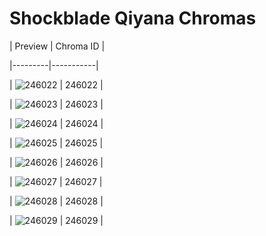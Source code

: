 # Shockblade Qiyana Chromas


| Preview | Chroma ID |

|---------|-----------|

| ![246022](https://raw.communitydragon.org/latest/plugins/rcp-be-lol-game-data/global/default/v1/champion-chroma-images/246/246022.png) | 246022 |

| ![246023](https://raw.communitydragon.org/latest/plugins/rcp-be-lol-game-data/global/default/v1/champion-chroma-images/246/246023.png) | 246023 |

| ![246024](https://raw.communitydragon.org/latest/plugins/rcp-be-lol-game-data/global/default/v1/champion-chroma-images/246/246024.png) | 246024 |

| ![246025](https://raw.communitydragon.org/latest/plugins/rcp-be-lol-game-data/global/default/v1/champion-chroma-images/246/246025.png) | 246025 |

| ![246026](https://raw.communitydragon.org/latest/plugins/rcp-be-lol-game-data/global/default/v1/champion-chroma-images/246/246026.png) | 246026 |

| ![246027](https://raw.communitydragon.org/latest/plugins/rcp-be-lol-game-data/global/default/v1/champion-chroma-images/246/246027.png) | 246027 |

| ![246028](https://raw.communitydragon.org/latest/plugins/rcp-be-lol-game-data/global/default/v1/champion-chroma-images/246/246028.png) | 246028 |

| ![246029](https://raw.communitydragon.org/latest/plugins/rcp-be-lol-game-data/global/default/v1/champion-chroma-images/246/246029.png) | 246029 |